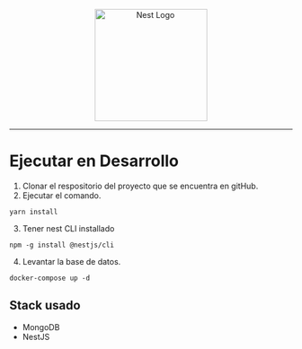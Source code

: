<p align="center">
  <a href="http://nestjs.com/" target="blank"><img src="https://nestjs.com/img/logo-small.svg" width="200" alt="Nest Logo" /></a>
</p>

<hr>

# Ejecutar en Desarrollo

1. Clonar el respositorio del proyecto que se encuentra en gitHub.
2. Ejecutar el comando.

```
yarn install
```

3. Tener nest CLI installado

```
npm -g install @nestjs/cli
```

4.  Levantar la base de datos.

```
docker-compose up -d
```

## Stack usado

- MongoDB
- NestJS
